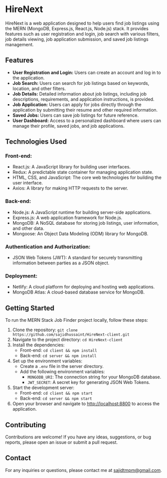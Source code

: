 # HireNext

HireNext is a web application designed to help users find job listings using the MERN (MongoDB, Express.js, React.js, Node.js) stack. It provides features such as user registration and login, job search with various filters, job details viewing, job application submission, and saved job listings management.

## Features

- **User Registration and Login:** Users can create an account and log in to the application.
- **Job Search:** Users can search for job listings based on keywords, location, and other filters.
- **Job Details:** Detailed information about job listings, including job descriptions, requirements, and application instructions, is provided.
- **Job Application:** Users can apply for jobs directly through the application by submitting their resume and other required information.
- **Saved Jobs:** Users can save job listings for future reference.
- **User Dashboard:** Access to a personalized dashboard where users can manage their profile, saved jobs, and job applications.

## Technologies Used

### Front-end:
- React.js: A JavaScript library for building user interfaces.
- Redux: A predictable state container for managing application state.
- HTML, CSS, and JavaScript: The core web technologies for building the user interface.
- Axios: A library for making HTTP requests to the server.

### Back-end:
- Node.js: A JavaScript runtime for building server-side applications.
- Express.js: A web application framework for Node.js.
- MongoDB: A NoSQL database for storing job listings, user information, and other data.
- Mongoose: An Object Data Modeling (ODM) library for MongoDB.

### Authentication and Authorization:
- JSON Web Tokens (JWT): A standard for securely transmitting information between parties as a JSON object.

### Deployment:
- Netlify: A cloud platform for deploying and hosting web applications.
- MongoDB Atlas: A cloud-based database service for MongoDB.

## Getting Started

To run the MERN Stack Job Finder project locally, follow these steps:

1. Clone the repository: `git clone https://github.com/sajidhussaint/HireNext-client.git`
2. Navigate to the project directory: `cd HireNext-client`
3. Install the dependencies:
   - Front-end: `cd client && npm install`
   - Back-end: `cd server && npm install`
4. Set up the environment variables:
   - Create a `.env` file in the server directory.
   - Add the following environment variables:
     - `MONGODB_URI`: The connection string for your MongoDB database.
     - `JWT_SECRET`: A secret key for generating JSON Web Tokens.
5. Start the development server:
   - Front-end: `cd client && npm start`
   - Back-end: `cd server && npm start`
6. Open your browser and navigate to [http://localhost:8800](http://localhost:8800) to access the application.

## Contributing

Contributions are welcome! If you have any ideas, suggestions, or bug reports, please open an issue or submit a pull request.

## Contact

For any inquiries or questions, please contact me at [sajidtmpm@gmail.com](mailto:sajidtmpm@gmail.com).

